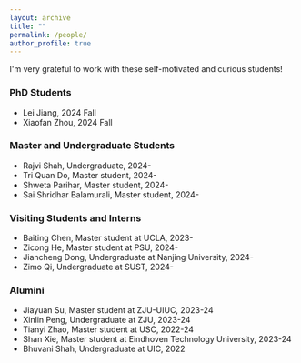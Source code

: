 ```yaml
---
layout: archive
title: ""
permalink: /people/
author_profile: true
---
```

I'm very grateful to work with these self-motivated and curious students!

### PhD Students 
- Lei Jiang, 2024 Fall
- Xiaofan Zhou, 2024 Fall

### Master and Undergraduate Students 
- Rajvi Shah, Undergraduate, 2024-
- Tri Quan Do, Master student, 2024-
- Shweta Parihar, Master student, 2024-
- Sai Shridhar Balamurali, Master student, 2024-
  
### Visiting Students and Interns
- Baiting Chen, Master student at UCLA, 2023-
- Zicong He, Master student at PSU, 2024-
- Jiancheng Dong, Undergraduate at Nanjing University, 2024-
- Zimo Qi, Undergraduate at SUST, 2024-

### Alumini
- Jiayuan Su, Master student at ZJU-UIUC, 2023-24
- Xinlin Peng, Undergraduate at ZJU, 2023-24
- Tianyi Zhao, Master student at USC, 2022-24
- Shan Xie, Master student at Eindhoven Technology University, 2023-24
- Bhuvani Shah, Undergraduate at UIC, 2022
